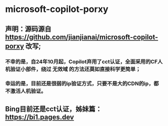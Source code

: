 # microsoft-copilot-porxy

## 声明：源码源自 https://github.com/jianjianai/microsoft-copilot-porxy 改写;

### 不幸的是，自24年10月起，Copilot弃用了cct认证，全面采用的CF人机验证小部件，绕过 无效域 的方法还莫如直接科学更简单；
### 幸运的是，目前还是很弱的ip验证方式，只要不是大的CDN的ip，都不激活人机验证。

## Bing目前还是cct认证，姊妹篇： https://bi1.pages.dev
